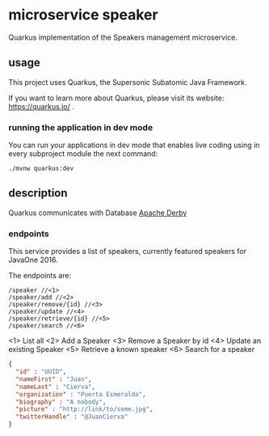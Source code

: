 # microservice speaker

Quarkus implementation of the Speakers management microservice.

## usage

This project uses Quarkus, the Supersonic Subatomic Java Framework.

If you want to learn more about Quarkus, please visit its website: https://quarkus.io/ .

### running the application in dev mode

You can run your applications in dev mode that enables live coding using in every subproject module the next command:
```
./mvnw quarkus:dev
```

## description 

Quarkus communicates with Database [Apache Derby](https://db.apache.org/derby/)


### endpoints 

This service provides a list of speakers, currently featured speakers for JavaOne 2016.

The endpoints are:

```
/speaker //<1>
/speaker/add //<2>
/speaker/remove/{id} //<3>
/speaker/update //<4>
/speaker/retrieve/{id} //<5>
/speaker/search //<6>
```
<1> List all
<2> Add a Speaker
<3> Remove a Speaker by id
<4> Update an existing Speaker
<5> Retrieve a known speaker
<6> Search for a speaker

```spekaker.json
{
  "id" : "UUID",
  "nameFirst" : "Juan",
  "nameLast" : "Cierva",
  "organization" : "Puerta Esmeralda",
  "biography" : "A nobody",
  "picture" : "http://link/to/some.jpg",
  "twitterHandle" : "@JuanCierva"
}
```